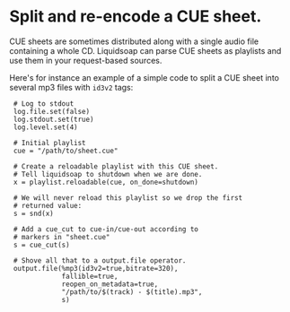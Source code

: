 # Split and re-encode a CUE sheet.

CUE sheets are sometimes distributed along with a single audio file containing a whole CD.
Liquidsoap can parse CUE sheets as playlists and use them in your request-based sources.

Here's for instance an example of a simple code to split a CUE sheet into several mp3 files
with `id3v2` tags:

```liquidsoap
 # Log to stdout
 log.file.set(false)
 log.stdout.set(true)
 log.level.set(4)

 # Initial playlist
 cue = "/path/to/sheet.cue"

 # Create a reloadable playlist with this CUE sheet.
 # Tell liquidsoap to shutdown when we are done.
 x = playlist.reloadable(cue, on_done=shutdown)

 # We will never reload this playlist so we drop the first
 # returned value:
 s = snd(x)

 # Add a cue_cut to cue-in/cue-out according to
 # markers in "sheet.cue"
 s = cue_cut(s)

 # Shove all that to a output.file operator.
 output.file(%mp3(id3v2=true,bitrate=320),
             fallible=true,
             reopen_on_metadata=true,
             "/path/to/$(track) - $(title).mp3",
             s)
```
